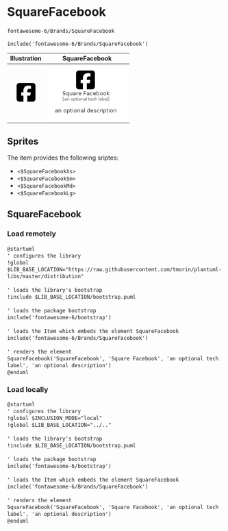 # SquareFacebook


```text
fontawesome-6/Brands/SquareFacebook
```

```text
include('fontawesome-6/Brands/SquareFacebook')
```



| Illustration | SquareFacebook |
| :---: | :---: |
| ![illustration for Illustration](../../fontawesome-6/Brands/SquareFacebook.png) | ![illustration for SquareFacebook](../../fontawesome-6/Brands/SquareFacebook.Local.png) |



## Sprites
The item provides the following sriptes:

- `<$SquareFacebookXs>`
- `<$SquareFacebookSm>`
- `<$SquareFacebookMd>`
- `<$SquareFacebookLg>`





## SquareFacebook

### Load remotely
```plantuml
@startuml
' configures the library
!global $LIB_BASE_LOCATION="https://raw.githubusercontent.com/tmorin/plantuml-libs/master/distribution"

' loads the library's bootstrap
!include $LIB_BASE_LOCATION/bootstrap.puml

' loads the package bootstrap
include('fontawesome-6/bootstrap')

' loads the Item which embeds the element SquareFacebook
include('fontawesome-6/Brands/SquareFacebook')

' renders the element
SquareFacebook('SquareFacebook', 'Square Facebook', 'an optional tech label', 'an optional description')
@enduml
```

### Load locally
```plantuml
@startuml
' configures the library
!global $INCLUSION_MODE="local"
!global $LIB_BASE_LOCATION="../.."

' loads the library's bootstrap
!include $LIB_BASE_LOCATION/bootstrap.puml

' loads the package bootstrap
include('fontawesome-6/bootstrap')

' loads the Item which embeds the element SquareFacebook
include('fontawesome-6/Brands/SquareFacebook')

' renders the element
SquareFacebook('SquareFacebook', 'Square Facebook', 'an optional tech label', 'an optional description')
@enduml
```

